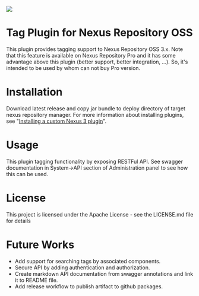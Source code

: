 ![](https://github.com/sahabpardaz/nexus-tag-plugin/workflows/.github/workflows/test.yml/badge.svg)
# Tag Plugin for Nexus Repository OSS

This plugin provides tagging support to Nexus Repository OSS 3.x. Note that this feature is available on
Nexus Repository Pro and it has some advantage above this plugin (better support, better integration, ...). So, it's
intended to be used by whom can not buy Pro version.

# Installation
Download latest release and copy jar bundle to deploy directory of target nexus repository manager.
For more information about installing plugins, see 
"[Installing a custom Nexus 3 plugin](https://sonatype-nexus-community.github.io/nexus-development-guides/plugin-install.html)".

# Usage
This plugin tagging functionality by exposing RESTFul API. See swagger documentation in System->API section of 
Administration panel to see how this can be used.

# License
This project is licensed under the Apache License - see the LICENSE.md file for details

# Future Works
* Add support for searching tags by associated components.
* Secure API by adding authentication and authorization.
* Create markdown API documentation from swagger annotations and link it to README file.
* Add release workflow to publish artifact to github packages.